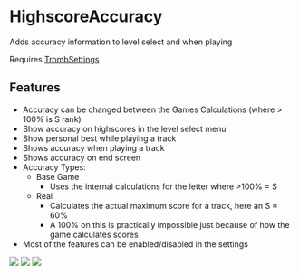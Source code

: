 # HighscoreAccuracy
Adds accuracy information to level select and when playing

Requires [TrombSettings](https://github.com/HypersonicSharkz/TrombSettings)    


  

## Features
- Accuracy can be changed between the Games Calculations (where > 100% is S rank)
- Show accuracy on highscores in the level select menu
- Show personal best while playing a track
- Shows accuracy when playing a track
- Shows accuracy on end screen
- Accuracy Types:
  - Base Game
    - Uses the internal calculations for the letter where >100% = S
  - Real
    - Calculates the actual maximum score for a track, here an S ≈ 60%
    - A 100% on this is practically impossible just because of how the game calculates scores
- Most of the features can be enabled/disabled in the settings

<img src="https://i.imgur.com/LWLTWFz.jpg"/>
<img src="https://i.imgur.com/EDYfzlU.jpg"/>
<img src="https://i.imgur.com/gspIepv.jpg"/>
